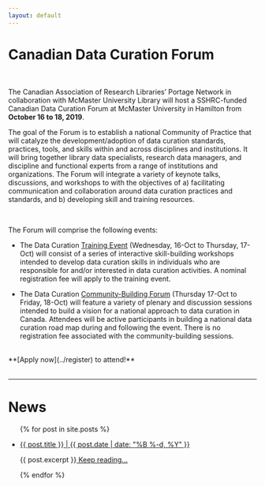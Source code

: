 ```yaml
---
layout: default
---
```


<h1 class="post-title">Canadian Data Curation Forum</h1>
<br />

The Canadian Association of Research Libraries’ Portage Network in collaboration with McMaster University Library will host a SSHRC-funded Canadian Data Curation Forum at McMaster University in Hamilton from <strong>October 16 to 18, 2019</strong>.  

The goal of the Forum is to establish a national Community of Practice that will catalyze the development/adoption of data curation standards, practices, tools, and skills within and across disciplines and institutions. It will bring together library data specialists, research data managers, and discipline and functional experts from a range of institutions and organizations. The Forum will integrate a variety of keynote talks, discussions, and workshops to with the objectives of a) facilitating communication and collaboration around data curation practices and standards, and b) developing skill and training resources.

<br /> 

The Forum will comprise the following events: 

* The Data Curation [Training Event](../agenda#data-curation-training-event) (Wednesday, 16-Oct to Thursday, 17-Oct) will consist of a series of interactive skill-building workshops intended to develop data curation skills in individuals who are responsible for and/or interested in data curation activities. A nominal registration fee will apply to the training event. 

* The Data Curation [Community-Building Forum](../agenda#-community-building-forum) (Thursday 17-Oct to Friday, 18-Oct) will feature a variety of plenary and discussion sessions intended to build a vision for a national approach to data curation in Canada. Attendees will be active participants in building a national data curation road map during and following the event. There is no registration fee associated with the community-building sessions.

<br />
**[Apply now](../register) to attend!**
<br />
<br />

---
<h1 class="post-title">News</h1>

<ul class="listing">
{% for post in site.posts %}
  <li class="listing-item">
   <p><a href="{{ site.baseurl }}{{ post.url }}">{{ post.title }} | {{ post.date | date: "%B %-d, %Y" }}</a></p>
    <div>
        {{ post.excerpt }}<a class="excerpt" href="{{ site.baseurl }}{{ post.url }}"> Keep reading...</a>
    </div>
  </li>

{% endfor %}
</ul>
